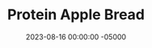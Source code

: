 ---
layout: post
title:  "Protein Apple Bread"
date:   2023-08-16 00:00:00 -05000
categories: 
- Recipes
- Protein Powder
permalink: /recipes/apple-bread
image: /assets/Food/Protein Powder/Apple Bread/apple-bread-cover.jpg
ing: appplebread-ing
facts: appplebread-facts
Prep: 10
Rest: 
Cook: 30
Source1: https://www.youtube.com/watch?v=hS1cTJBfj98&t=16s
Source2: 
whisk: https://s.samsungfood.com/qwY48
tags: 
- apple cake
- whey
- casein
- cottage cheese
- protein powder
- gala apple
- oat flour
- gluten free
- oats
- cinnamon
- ginger
- cake
Description: This cinnamon apple bread is a perfect fall based dessert that won't set you off your healthy eating path. It's similar to my <a href="banana-protein">Protein Banana Nut Bread</a> and <a href="pumpkin-bread">Protein Pumpkin Loaf</a> recipes, but apple based instead (duh).  The combination of cinnamon and ginger with apples is a classic for a reason! This recipe also works fantastic as a carrot cake recipe too, just swap out the apples for grated carrots, or check out my <a href="carrot-cake">Layered Protein Carrot Cake</a>.
Instructions: 
- Combine dry ingredients in a bowl - oat flour, whey, casein, baking powder, cinnamon, salt, baking soda, and ginger<br><br>

- Chop the apple and add to a food processor with the cottage cheese. Blend the apple as much as possible, then add the eggs, vanilla, and stevia. Blend until foamy and no apple chunks remain<br><br>

- Pour the wet ingredients into the dry, and fold together until just combined<br><br>

- Transfer everything to a bread pan and bake for 30 min at 350°F. Cake is done when it reaches an internal temperature of 200F<br><br>
- <center><img src="/assets/Food/Protein Powder/Apple Bread/apple-bread-4.jpg" alt="" class="instruction-image"></center><br>

- Let the cake cool down, then slice and refrigerate for 3-4 days.  You can serve with some whipped cottage cheese on top per slice
---